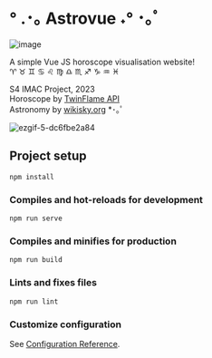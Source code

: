 # ° .･｡ Astrovue ˖° ･｡ﾟ 
![image](https://user-images.githubusercontent.com/103901906/236061132-27d0c754-c8f6-462c-aa18-9e08759605a6.png)  

A simple Vue JS horoscope visualisation website!  
♈ ♉ ♊ ♋ ♌ ♍ ♎ ♏ ♐ ♑ ♒ ♓ 

 S4 IMAC Project, 2023  
 Horoscope by [TwinFlame API](https://github.com/TwinFlame-Development/horoscopeAPI)   
 Astronomy by [wikisky.org](http://www.wikisky.org/ImageGenerator_1.0.html) *･｡ﾟ 

![ezgif-5-dc6fbe2a84](https://github.com/kaugrv/web_s4/assets/103901906/d6d74186-0d9e-41b1-9ee4-cc48146beb06)



## Project setup
```
npm install
```

### Compiles and hot-reloads for development
```
npm run serve
```

### Compiles and minifies for production
```
npm run build
```

### Lints and fixes files
```
npm run lint
```

### Customize configuration
See [Configuration Reference](https://cli.vuejs.org/config/).

